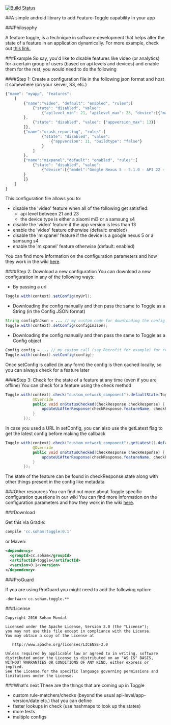 [![Build Status](https://travis-ci.org/triveous/Feature-Toggle.svg?branch=master)](https://travis-ci.org/triveous/Feature-Toggle)

##A simple android library to add Feature-Toggle capability in your app 

###Philosophy

A feature toggle, is a technique in software development that helps alter the state of a feature in an application dynamically. For more example, check out [this link.](https://en.wikipedia.org/wiki/Feature_toggle)

###Example
So say, you'd like to disable features like video (or analytics) for a certain group of users (based on api levels and devices) and enable them for the rest, you would need to do the following

####Step 1: Create a configuration file in the following json format and host it somewhere (on your server, S3, etc.) 
```javascript
{"name": "myapp", "features":
	[
	    {"name":"video", "default": "enabled", "rules":[
	    	{"state": "disabled", "value": 
	    		{"apilevel_min": 21, "apilevel_max": 23, "device":[{"manufacturer":"xiaomi","model":"mi3"}, {"manufacturer":"samsung", "model":"s4"}]}
		}, 
	    	{"state": "disabled", "value": {"appversion_max": 13}}
	    ]},
	    {"name":"crash_reporting", "rules":[
	    	   	{"state": "disabled", "value": 
	    	   		{"appversion": 11, "buildtype": "false"}
	    	   	}
	    	]
	    },
	    {"name":"mixpanel","default": "enabled", "rules":[
	    	{"state": "disabled", "value": 
	    		{"device":[{"model":"Google Nexus 5 - 5.1.0 - API 22 - 1080x1920"}, {"manufacturer":"samsung", "model":"s4"}]}
		}
	    ]}
	]
}
```

This configuration file allows you to:
- disable the 'video' feature when all of the following get satisfied: 
     - api level between 21 and 23
     - the device type is either a xiaomi mi3 or a samsung s4
- disable the 'video' feature if the app version is less than 13
- enable the 'video' feature otherwise (default: enabled)
- disable the 'mixpanel' feature if the device is a google nexus 5 or a samsung s4
- enable the 'mixpanel' feature otherwise (default: enabled)

You can find more information on the configuration parameters and how they work in the wiki [here](https://github.com/s0h4m/toggle/wiki). 

####Step 2: Download a new configuration
You can download a new configuration in any of the following ways:

- By passing a url
```java
Toggle.with(context).setConfig(myUrl);
```

- Downloading the config manually and then pass the same to Toggle as a String (in the Config JSON format)
```java
String configInJson = ... // my custom code for downloading the config from my server and retrieving it as a json
Toggle.with(context).setConfig(configInJson);
```
- Downloading the config manually and then pass the same to Toggle as a Config object
```java
Config config = ... // my custom call (say Retrofit for example) for retrieving the Config object from my server
Toggle.with(context).setConfig(config);
```

Once setConfig is called (in any form) the config is then cached locally, so you can always check for a feature later


####Step 3: Check for the state of a feature at any time (even if you are offline)
You can check for a feature using the check method
```java
Toggle.with(context).check("custom_network_component").defaultState(Toggle.ENABLED).start(new cc.soham.toggle.callbacks.Callback() {
            @Override
            public void onStatusChecked(CheckResponse checkResponse) {
                updateUiAfterResponse(checkResponse.featureName, checkResponse.state, checkResponse.featureMetaData, checkResponse.ruleMetadata, checkResponse.cached);
            }
        });
```

In case you used a URL in setConfig, you can also use the getLatest flag to get the latest config before making the callback
```java
Toggle.with(context).check("custom_network_component").getLatest().defaultState(Toggle.ENABLED).start(new cc.soham.toggle.callbacks.Callback() {
            @Override
            public void onStatusChecked(CheckResponse checkResponse) {
                updateUiAfterResponse(checkResponse.featureName, checkResponse.state, checkResponse.featureMetaData, checkResponse.ruleMetadata, checkResponse.cached);
            }
        });
```

The state of the feature can be found in checkResponse.state along with other things present in the config like metadata

###Other resources
You can find out more about Toggle specific configuration questions in our wiki You can find more information on the configuration parameters and how they work in the wiki [here](https://github.com/s0h4m/toggle/wiki).  
        
###Download

Get this via Gradle:
```groovy
compile 'cc.soham:toggle:0.1'
```
or Maven:
```xml
<dependency>
  <groupId>cc.soham</groupId>
  <artifactId>toggle</artifactId>
  <version>0.1</version>
</dependency>
```


###ProGuard

If you are using ProGuard you might need to add the following option:
```
-dontwarn cc.soham.toggle.**
```


###License

    Copyright 2016 Soham Mondal

    Licensed under the Apache License, Version 2.0 (the "License");
    you may not use this file except in compliance with the License.
    You may obtain a copy of the License at

       http://www.apache.org/licenses/LICENSE-2.0

    Unless required by applicable law or agreed to in writing, software
    distributed under the License is distributed on an "AS IS" BASIS,
    WITHOUT WARRANTIES OR CONDITIONS OF ANY KIND, either express or implied.
    See the License for the specific language governing permissions and
    limitations under the License.        

###What's next
These are the things that are coming up in Toggle
- custom rule-matchers/checks (beyond the usual api-level/app-version/date etc.) that you can define
- faster lookups in check (use hashmaps to look up the states)
- more tests
- multiple configs